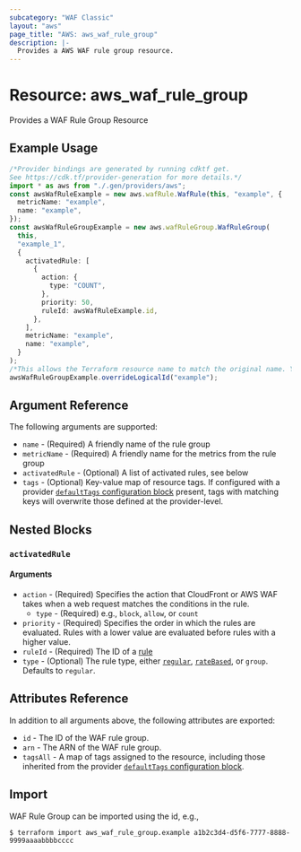```yaml
---
subcategory: "WAF Classic"
layout: "aws"
page_title: "AWS: aws_waf_rule_group"
description: |-
  Provides a AWS WAF rule group resource.
---
```


# Resource: aws\_waf\_rule\_group

Provides a WAF Rule Group Resource

## Example Usage

```typescript
/*Provider bindings are generated by running cdktf get.
See https://cdk.tf/provider-generation for more details.*/
import * as aws from "./.gen/providers/aws";
const awsWafRuleExample = new aws.wafRule.WafRule(this, "example", {
  metricName: "example",
  name: "example",
});
const awsWafRuleGroupExample = new aws.wafRuleGroup.WafRuleGroup(
  this,
  "example_1",
  {
    activatedRule: [
      {
        action: {
          type: "COUNT",
        },
        priority: 50,
        ruleId: awsWafRuleExample.id,
      },
    ],
    metricName: "example",
    name: "example",
  }
);
/*This allows the Terraform resource name to match the original name. You can remove the call if you don't need them to match.*/
awsWafRuleGroupExample.overrideLogicalId("example");

```

## Argument Reference

The following arguments are supported:

* `name` - (Required) A friendly name of the rule group
* `metricName` - (Required) A friendly name for the metrics from the rule group
* `activatedRule` - (Optional) A list of activated rules, see below
* `tags` - (Optional) Key-value map of resource tags. If configured with a provider [`defaultTags` configuration block](https://registry.terraform.io/providers/hashicorp/aws/latest/docs#default_tags-configuration-block) present, tags with matching keys will overwrite those defined at the provider-level.

## Nested Blocks

### `activatedRule`

#### Arguments

* `action` - (Required) Specifies the action that CloudFront or AWS WAF takes when a web request matches the conditions in the rule.
  * `type` - (Required) e.g., `block`, `allow`, or `count`
* `priority` - (Required) Specifies the order in which the rules are evaluated. Rules with a lower value are evaluated before rules with a higher value.
* `ruleId` - (Required) The ID of a [rule](/docs/providers/aws/r/waf_rule.html)
* `type` - (Optional) The rule type, either [`regular`](/docs/providers/aws/r/waf_rule.html), [`rateBased`](/docs/providers/aws/r/waf_rate_based_rule.html), or `group`. Defaults to `regular`.

## Attributes Reference

In addition to all arguments above, the following attributes are exported:

* `id` - The ID of the WAF rule group.
* `arn` - The ARN of the WAF rule group.
* `tagsAll` - A map of tags assigned to the resource, including those inherited from the provider [`defaultTags` configuration block](https://registry.terraform.io/providers/hashicorp/aws/latest/docs#default_tags-configuration-block).

## Import

WAF Rule Group can be imported using the id, e.g.,

```console
$ terraform import aws_waf_rule_group.example a1b2c3d4-d5f6-7777-8888-9999aaaabbbbcccc
```
